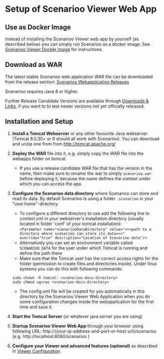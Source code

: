 # Setup of Scenarioo Viewer Web App

## Use as Docker Image

Instead of installing the Scenarioo Viewer web app by yourself (as described below) you can simply run Scenarioo as a docker image: See [Scenarioo Viewer Docker Image](Scenarioo-Viewer-Docker-Image.md) for instructions.

## Download as WAR

The latest stable Scenarioo web application WAR file can be downloaded from the release section:
[Scenarioo Webapplication Releases](https://github.com/scenarioo/scenarioo/releases)

Scenarioo requires Java 8 or higher.

Further Release Candidate Versions are available through [Downloads & Links](../downloads-and-links.md), if you want to to test newer versions not yet officially released.

## Installation and Setup

1. **Install a Tomcat Webserver** or any other favourite Java webserver (Tomcat 8.5.30+ or 9 should all work with Scenarioo). You can download and unzip one from from http://tomcat.apache.org/ 

2. **Deploy the WAR** file into it, e.g. simply copy the WAR file into the webapps folder on tomcat. 
    * If you use a release candidate WAR file that has the version in the name, then make sure to rename the war to simply `scenarioo.war` before deploying it, because the name defines the context under which you can access the app.

3. **Configure the Scenarioo data directory** where Scenarioo can store and read its data. By default Scenarioo is using a folder `.scenarioo` in your "user.home"-directory.
    * To configure a different directory to use add the following line to context.xml in your webserver's installation directory (usually located in folder 'conf' of your tomcat installation):  
`<Parameter name="scenariooDataDirectory" value=">>>path to a directory where scenarioo can store its data<<<" override="true" description="Location of Scenarioo data"/>`
    * Alternatively you can set an environment variable called `SCENARIOO_DATA` for the user under which Tomcat is running and define the path there
    * Make sure that the Tomcat user has the correct access rights for the folder (permission to create files and directories inside). Under linux systems you can do this with following commands:
     ```
     sudo chown -R tomcat: <scenarioo-docu-directory>
     sudo chmod ug+rws <scenarioo-docu-directory> 
     ```
    * The config.xml file will be created for you automatically in this directory by the Scenarioo Viewer Web Application when you do some configuration changes inside the webapplication for the first time and save it.

4. **Start the Tomcat Server** (or whatever java server you are using)

5. **Startup Scenarioo Viewer Web App** through your browser using following URL: http://{your-ip-address-and-port-or-host-url}/scenarioo (e.g. http://localhost:8080/scenarioo )

6. **Configure your Viewer and advanced features (optional)** as described in [Viewer Configuration](Configuration.md).
